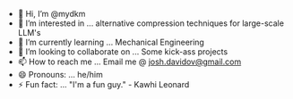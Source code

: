 - 👋 Hi, I’m @mydkm
- 👀 I’m interested in ... alternative compression techniques for large-scale LLM's
- 🌱 I’m currently learning ... Mechanical Engineering
- 💞️ I’m looking to collaborate on ... Some kick-ass projects
- 📫 How to reach me ... Email me @ josh.davidov@gmail.com
- 😄 Pronouns: ... he/him
- ⚡ Fun fact: ... "I'm a fun guy." - Kawhi Leonard

<!---
mydkm/mydkm is a ✨ special ✨ repository because its `README.md` (this file) appears on your GitHub profile.
You can click the Preview link to take a look at your changes.
--->
